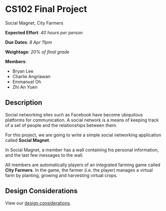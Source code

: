 # CS102 Final Project

Social Magnet, City Farmers

**Expected Effort**: *40 hours per person*

**Due Dates**: *8 Apr 11pm*

**Weightage**: *20% of final grade*

**Members**: 

* Bryan Lee
* Charlie Angriawan
* Emmanuel Oh
* Zhi An Yuen

## Description

Social networking sites such as Facebook have become ubiquitous platforms for communication. A social network is a means of keeping track of a set of people and the relationships between them.

For this project, we are going to write a simple social networking application called **Social Magnet**.

In Social Magnet, a member has a wall containing his personal information, and the last few messages to the wall. 

All members are automatically players of an integrated farming game called **City Farmers**. In the game, the farmer (i.e. the player) manages a virtual farm by planting, growing and harvesting virtual crops.

## Design Considerations

View our [design considerations](DESIGN_CONSIDERATIONS.md).